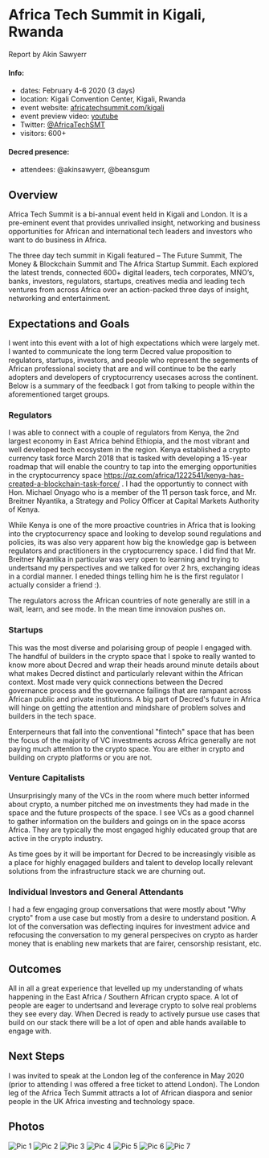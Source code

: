 # Africa Tech Summit in Kigali, Rwanda

Report by Akin Sawyerr

#### Info:

- dates: February 4-6 2020 (3 days)
- location: Kigali Convention Center, Kigali, Rwanda
- event website: [africatechsummit.com/kigali](https://www.africatechsummit.com/kigali/)
- event preview video: [youtube](https://www.youtube.com/watch?v=6hjFfRkRiI8)
- Twitter: [@AfricaTechSMT](https://twitter.com/AfricaTechSMT)
- visitors: 600+

#### Decred presence:

- attendees: @akinsawyerr, @beansgum

## Overview

Africa Tech Summit is a bi-annual event held in Kigali and London.
It is a pre-eminent event that provides unrivalled insight, networking and business opportunities for African and international tech leaders and investors who want to do business in Africa.

The three day tech summit in Kigali featured – The Future Summit, The Money & Blockchain Summit and The Africa Startup Summit.
Each explored the latest trends, connected 600+ digital leaders, tech corporates, MNO’s, banks, investors, regulators, startups, creatives media and leading tech ventures from across Africa over an action-packed three days of insight, networking and entertainment.

## Expectations and Goals

I went into this event with a lot of high expectations which were largely met. I wanted to communicate the long term Decred value proposition to regulators, startups, investors, and people who represent the segements of African professional society that are and will continue to be the early adopters and developers of cryptocurrency usecases across the continent.
Below is a summary of the feedback I got from talking to people within the aforementioned target groups.

### Regulators

I was able to connect with a couple of regulators from Kenya, the 2nd largest economy in East Africa behind Ethiopia, and the most vibrant and well developed tech ecosystem in the region.
Kenya established a crypto currency task force March 2018 that is tasked with developing a 15-year roadmap that will enable the country to tap into the emerging opportunities in the cryptocurrency space https://qz.com/africa/1222541/kenya-has-created-a-blockchain-task-force/ .
I had the opportuntiy to connect with Hon. Michael Onyago who is a member of the 11 person task force, and Mr. Breitner Nyantika, a Strategy and Policy Officer at Capital Markets Authority of Kenya.

While Kenya is one of the more proactive countries in Africa that is looking into the cryptocurrency space and looking to develop sound regulations and policies, its was also very apparent how big the knowledge gap is between regulators and practitioners in the cryptocurrency space.
I did find that Mr. Breitner Nyantika in particular was very open to learning and trying to undertsand my perspectives and we talked for over 2 hrs, exchanging ideas in a cordial manner. I eneded things telling him he is the first regulator I actually consider a friend :).

The regulators across the African countries of note generally are still in a wait, learn, and see mode. In the mean time innovaion pushes on.

### Startups

This was the most diverse and polarising group of people I engaged with. The handful of builders in the crypto space that I spoke to really wanted to know more about Decred and wrap their heads around minute details about what makes Decred distinct and particularly relevant within the African context.
Most made very quick connections between the Decred governance process and the governance failings that are rampant across African public and private institutions. A big part of Decred's future in Africa will hinge on getting the attention and mindshare of problem solves and builders in the tech space.

Enterperneurs that fall into the conventional "fintech" space that has been the focus of the majority of VC investments across Africa generally are not paying much attention to the crypto space. You are either in crypto and building on crypto platforms or you are not.

### Venture Capitalists

Unsurprisingly many of the VCs in the room where much better informed about crypto, a number pitched me on investments they had made in the space and the future prospects of the space.
I see VCs as a good channel to gather information on the builders and goings on in the space acorss Africa. They are typically the most engaged highly educated group that are active in the crypto industry.

As time goes by it will be important for Decred to be increasingly visible as a place for highly enagaged builders and talent to develop locally relevant solutions from the infrastructure stack we are churning out.

### Individual Investors and General Attendants

I had a few engaging group conversations that were mostly about "Why crypto" from a use case but mostly from a desire to understand position.
A lot of the conversation was deflecting inquires for investment advice and refocusing the conversation to my general perspecives on crypto as harder money that is enabling new markets that are fairer, censorship resistant, etc.

## Outcomes

All in all a great experience that levelled up my understanding of whats happening in the East Africa / Southern African crypto space.
A lot of people are eager to undertsand and leverage crypto to solve real problems they see every day. When Decred is ready to actively pursue use cases that build on our stack there will be a lot of open and able hands available to engage with.

## Next Steps

I was invited to speak at the London leg of the conference in May 2020 (prior to attending I was offered a free ticket to attend London).
The London leg of the Africa Tech Summit attracts a lot of African diaspora and senior people in the UK Africa investing and technology space.

## Photos

![Pic 1](https://photos.app.goo.gl/qwdpFWSVkpXYnkcCA "Kigali Convention Center 1")
![Pic 2](https://photos.app.goo.gl/GJb8Kmxe5t4hg9589 "Kigali Convention Center 2")
![Pic 3](https://photos.app.goo.gl/2MdBd3e3iBGTG7uT9 "Decred logo on Sponsors Banner 1")
![Pic 4](https://photos.app.goo.gl/bqtdnPSQPUmxaxMA8 "Panel discussion: Cryptocurrencies - The future of money in Africa?")
![Pic 5](https://photos.app.goo.gl/oCLd5msbDdoMBQg77 "Panel discussion: Cryptocurrencies - The future of money in Africa?")
![Pic 6](https://photos.app.goo.gl/LK5ojHBfP5yvuJeP6 "Panel discussion: Cryptocurrencies - The future of money in Africa?")
![Pic 7](https://photos.app.goo.gl/j7BfUFuo4cnw2NNg7 "Kigali Convention Center 3")

